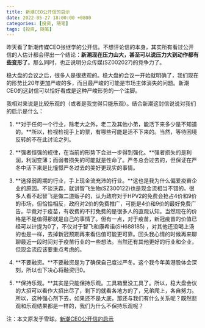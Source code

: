 ```yaml
---
title: 新潮CEO公开信的启示
date: 2022-05-27 18:00:00 +0800
categories: [投资, 随笔]
tags: [投资, 随笔]
---
```

昨天看了新潮传媒CEO张继学的公开信。不想评论信的本身，其实所有看过公开信的人估计都会得出一个结论：**新潮现在压力山大，甚至可以说压力大到动作都有些变形了**。那么同时，也正说明分众传媒(SZ002027)的竞争力了。

稳大盘的会议之后，很多人是很悲观的。稳大盘的会议一开始就明确了，我们现在的形势比20年更加严峻的多，而且最严峻的可能是市场主体消失的问题。新潮CEO的这封信可以恰好看成是这种严峻形势的一个注脚。

我相对来说是比较乐观的（或者是我觉得只能乐观）。结合新潮这封信说说对我们的启示是什么：

1. **对于任何一个行业，除老大之外，老二及其他小弟，能活下来多少是不知道的。**所以，检视检视手上的票，有哪些可能是活不下来的。当然，等待困境反转的不在此讨论之列。

2. **强者恒强的规律，在当前的形势下会进一步得到强化。**强者损失的是利润，利润变薄；而弱者损失的可能就是性命了。严冬总会过去的，但保证在严冬中活下来是比憧憬严冬过去的美好更现实的事情。

3. **选择弱周期的行业，手上现金流充沛的行业。**这也是我为什么偏爱疫苗企业的原因。不谈沃森，就讲智飞生物(SZ300122)也是现金流相当不错的。很多人看不起智飞是做二道贩子的，认为政府对于HPV2的免费会抢占4价和9价的市场，但恰恰相反，政府对2价的免费推广，可能是4价和9价的最好免费广告。毕竟对于疫苗，有收费的不打免费的是很多人的直观认知。当然现在的价格是不是值得那就是自己的事情了。但有一点，对于疫苗，新冠疫苗的价值已经可以计提为0了，不仅对于智飞和康希诺(SH688185) ，对其他还没喝上汤的也是一样，去掉新冠预期再来看估值可能更可靠。回头我心情的时候再来聊聊最近一段时间对于疫苗行业的一些想法。当然还有其他更好的行业和企业，但现金流应该要重点考虑的。

4. **不要融资。**不要融资是为了确保自己度过严冬。这个我今年美港股体会深刻，所以也下决心将融资归0。

5. **保持乐观。**其实是只能保持乐观。工具箱里没工具了。所以，稳大盘会议的大招可以看作大招出尽了，剩下的就看各地方的了，兄弟爬上，各自努力。所以，这种强心剂下去，如果还不是大底，那还与我们有什么关系呢？既然悲观和乐观结果都是一样的，我们为什么不保持乐观呢？

注：本文原发于雪球。[新潮CEO公开信的启示](https://xueqiu.com/6183701039/221102036)